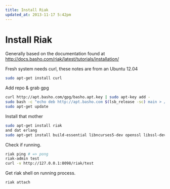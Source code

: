```yaml
---
title: Install Riak
updated_at: 2013-11-17 5:42pm
---
```


# Install Riak

Generally based on the documentation found at http://docs.basho.com/riak/latest/tutorials/installation/

Fresh system needs curl, these notes are from an Ubuntu 12.04

```bash
sudo apt-get install curl
```

Add repo &  grab gpg

```bash
curl http://apt.basho.com/gpg/basho.apt.key | sudo apt-key add -
sudo bash -c "echo deb http://apt.basho.com $(lsb_release -sc) main > /etc/apt/sources.list.d/basho.list"
sudo apt-get update
```

Install that mother

```bash
sudo apt-get install riak
and dat erlang
sudo apt-get install build-essential libncurses5-dev openssl libssl-dev fop xsltproc unixodbc-dev
```

Check if running.

```bash
riak ping # => pong
riak-admin test
curl -v http://127.0.0.1:8098/riak/test
```

Get riak shell on running process.

```bash
riak attach
```

